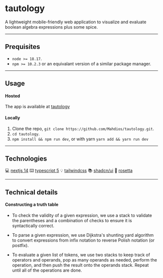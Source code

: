 # tautology

A lightweight mobile-friendly web application to visualize and evaluate boolean algebra expressions plus some spice.

---

## Prequisites

- `node >= 18.17`.
- `npm >= 10.2.3` or an equivalant version of a similar package manager.

---

## Usage

#### Hosted

The app is available at [tautology](http://tautology.herokuapp.com)

#### Locally

1. Clone the repo, `git clone https://github.com/Mahdios/tautology.git`.
2. `cd tautology`.
3. `npm install && npm run dev`, or with yarn `yarn add && yarn run dev`

---

## Technologies

:computer: [nextjs 14](https://nextjs.org/)
:keyboard: [typescript 5](https://www.typescriptlang.org/)
:bulb: [tailwindcss](https://tailwindcss.com/)
:books: [shadcn/ui](https://ui.shadcn.com/)
:scroll: [rosetta](https://github.com/lukeed/rosetta)

---

## Technical details

#### Constructing a truth table

- To check the validity of a given expression, we use a stack to validate the parentheses and a combination of checks to ensure it is syntactically correct.
- To parse a given expression, we use Dijkstra's shunting yard algorithm to convert expressions from infix notation to reverse Polish notation (or postfix).

- To evaluate a given list of tokens, we use two stacks to keep track of operators and operands, pop as many operands as needed, perform the operation, and then push the result onto the operands stack. Repeat until all of the operations are done.
